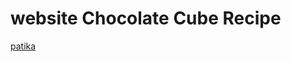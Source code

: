 ﻿# website Chocolate Cube Recipe
 [patika](https://app.patika.dev/paths/baslangic-seviye-frontend-web-development-patikasi)
